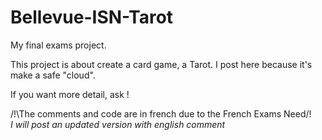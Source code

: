 # Bellevue-ISN-Tarot
My final exams project.

This project is about create a card game, a Tarot.
I post here because it's make a safe "cloud".

If you want more detail, ask !

/!\The comments and code are in french due to the French Exams Need/!\
<i> I will post an updated version with english comment </i>
